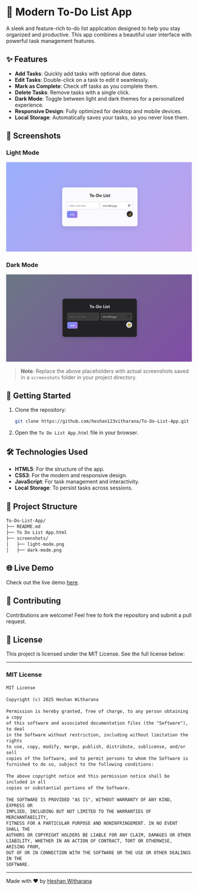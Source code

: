 # 🌟 Modern To-Do List App

A sleek and feature-rich to-do list application designed to help you stay organized and productive. This app combines a beautiful user interface with powerful task management features.

## ✨ Features

- **Add Tasks**: Quickly add tasks with optional due dates.
- **Edit Tasks**: Double-click on a task to edit it seamlessly.
- **Mark as Complete**: Check off tasks as you complete them.
- **Delete Tasks**: Remove tasks with a single click.
- **Dark Mode**: Toggle between light and dark themes for a personalized experience.
- **Responsive Design**: Fully optimized for desktop and mobile devices.
- **Local Storage**: Automatically saves your tasks, so you never lose them.

## 🎨 Screenshots

### Light Mode
![Light Mode](screenshots/light-mode.png)

### Dark Mode
![Dark Mode](screenshots/dark-mode.png)

> **Note**: Replace the above placeholders with actual screenshots saved in a `screenshots` folder in your project directory.

## 🚀 Getting Started

1. Clone the repository:
   ```bash
   git clone https://github.com/heshan123vitharana/To-Do-List-App.git
   ```
2. Open the `To Do List App.html` file in your browser.

## 🛠️ Technologies Used

- **HTML5**: For the structure of the app.
- **CSS3**: For the modern and responsive design.
- **JavaScript**: For task management and interactivity.
- **Local Storage**: To persist tasks across sessions.

## 📂 Project Structure

```
To-Do-List-App/
├── README.md
├── To Do List App.html
├── screenshots/
│   ├── light-mode.png
│   ├── dark-mode.png
```

## 🌐 Live Demo

Check out the live demo [here](https://heshan123vitharana.github.io/To-Do-List-App/).

## 🤝 Contributing

Contributions are welcome! Feel free to fork the repository and submit a pull request.

## 📄 License

This project is licensed under the MIT License. See the full license below:

---

### MIT License

```
MIT License

Copyright (c) 2025 Heshan Witharana

Permission is hereby granted, free of charge, to any person obtaining a copy
of this software and associated documentation files (the "Software"), to deal
in the Software without restriction, including without limitation the rights
to use, copy, modify, merge, publish, distribute, sublicense, and/or sell
copies of the Software, and to permit persons to whom the Software is
furnished to do so, subject to the following conditions:

The above copyright notice and this permission notice shall be included in all
copies or substantial portions of the Software.

THE SOFTWARE IS PROVIDED "AS IS", WITHOUT WARRANTY OF ANY KIND, EXPRESS OR
IMPLIED, INCLUDING BUT NOT LIMITED TO THE WARRANTIES OF MERCHANTABILITY,
FITNESS FOR A PARTICULAR PURPOSE AND NONINFRINGEMENT. IN NO EVENT SHALL THE
AUTHORS OR COPYRIGHT HOLDERS BE LIABLE FOR ANY CLAIM, DAMAGES OR OTHER
LIABILITY, WHETHER IN AN ACTION OF CONTRACT, TORT OR OTHERWISE, ARISING FROM,
OUT OF OR IN CONNECTION WITH THE SOFTWARE OR THE USE OR OTHER DEALINGS IN THE
SOFTWARE.
```

---

Made with ❤️ by [Heshan Witharana](https://github.com/heshan123vitharana)
